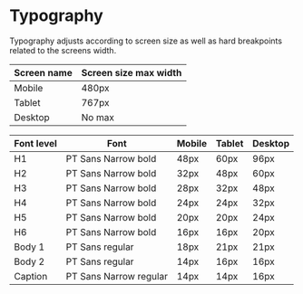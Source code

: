 # Typography

Typography adjusts according to screen size as well as hard breakpoints related to the screens width.

| Screen name	| Screen size max width |
|-------------	|-----------------------|
|Mobile      	|480px					|
|Tablet			|767px					|
|Desktop		|No max					|


|Font level |Font |Mobile |Tablet |Desktop|
|-----------|--------------------|-------|-------|-------|
|H1         |PT Sans Narrow bold |48px   |60px   |96px   |
|H2         |PT Sans Narrow bold |32px   |48px   |60px   |
|H3         |PT Sans Narrow bold |28px   |32px   |48px   |
|H4         |PT Sans Narrow bold |24px   |24px   |32px   |
|H5         |PT Sans Narrow bold |20px   |20px   |24px   |
|H6         |PT Sans Narrow bold |16px   |16px   |20px   |
|Body 1     |PT Sans regular |18px   |21px   |21px   |
|Body 2     |PT Sans regular |14px   |16px   |16px   |
|Caption    |PT Sans Narrow regular |14px   |14px   |16px   |
